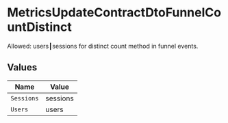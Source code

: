 # MetricsUpdateContractDtoFunnelCountDistinct

Allowed: users┃sessions for distinct count method in funnel events.


## Values

| Name       | Value      |
| ---------- | ---------- |
| `Sessions` | sessions   |
| `Users`    | users      |